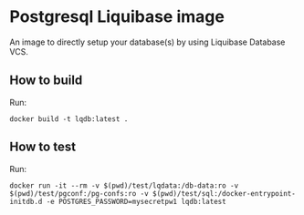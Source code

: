 # Postgresql Liquibase image

An image to directly setup your database(s) by using Liquibase Database VCS.

## How to build

Run:

    docker build -t lqdb:latest .

## How to test

Run:

    docker run -it --rm -v $(pwd)/test/lqdata:/db-data:ro -v $(pwd)/test/pgconf:/pg-confs:ro -v $(pwd)/test/sql:/docker-entrypoint-initdb.d -e POSTGRES_PASSWORD=mysecretpw1 lqdb:latest
